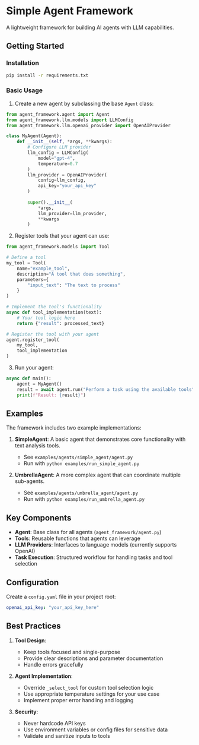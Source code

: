 # Simple Agent Framework

A lightweight framework for building AI agents with LLM capabilities.

## Getting Started

### Installation

```bash
pip install -r requirements.txt
```

### Basic Usage

1. Create a new agent by subclassing the base `Agent` class:

```python
from agent_framework.agent import Agent
from agent_framework.llm.models import LLMConfig
from agent_framework.llm.openai_provider import OpenAIProvider

class MyAgent(Agent):
    def __init__(self, *args, **kwargs):
        # Configure LLM provider
        llm_config = LLMConfig(
            model="gpt-4",
            temperature=0.7
        )
        llm_provider = OpenAIProvider(
            config=llm_config,
            api_key="your_api_key"
        )
        
        super().__init__(
            *args,
            llm_provider=llm_provider,
            **kwargs
        )
```

2. Register tools that your agent can use:

```python
from agent_framework.models import Tool

# Define a tool
my_tool = Tool(
    name="example_tool",
    description="A tool that does something",
    parameters={
        "input_text": "The text to process"
    }
)

# Implement the tool's functionality
async def tool_implementation(text):
    # Your tool logic here
    return {"result": processed_text}

# Register the tool with your agent
agent.register_tool(
    my_tool,
    tool_implementation
)
```

3. Run your agent:

```python
async def main():
    agent = MyAgent()
    result = await agent.run("Perform a task using the available tools")
    print(f"Result: {result}")
```

## Examples

The framework includes two example implementations:

1. **SimpleAgent**: A basic agent that demonstrates core functionality with text analysis tools.
   - See `examples/agents/simple_agent/agent.py`
   - Run with `python examples/run_simple_agent.py`

2. **UmbrellaAgent**: A more complex agent that can coordinate multiple sub-agents.
   - See `examples/agents/umbrella_agent/agent.py`
   - Run with `python examples/run_umbrella_agent.py`

## Key Components

- **Agent**: Base class for all agents (`agent_framework/agent.py`)
- **Tools**: Reusable functions that agents can leverage
- **LLM Providers**: Interfaces to language models (currently supports OpenAI)
- **Task Execution**: Structured workflow for handling tasks and tool selection

## Configuration

Create a `config.yaml` file in your project root:

```yaml
openai_api_key: "your_api_key_here"
```

## Best Practices

1. **Tool Design**:
   - Keep tools focused and single-purpose
   - Provide clear descriptions and parameter documentation
   - Handle errors gracefully

2. **Agent Implementation**:
   - Override `_select_tool` for custom tool selection logic
   - Use appropriate temperature settings for your use case
   - Implement proper error handling and logging

3. **Security**:
   - Never hardcode API keys
   - Use environment variables or config files for sensitive data
   - Validate and sanitize inputs to tools

